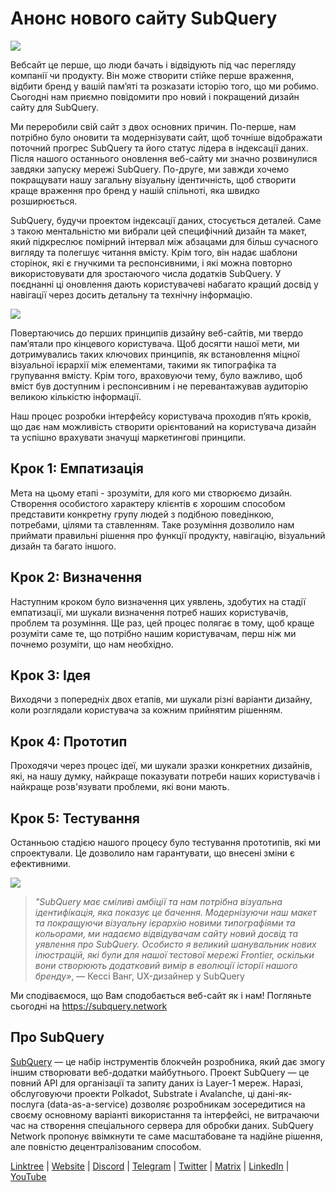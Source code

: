 # Анонс нового сайту SubQuery

![](https://miro.medium.com/max/1400/0*AnB_ILxq6i0kKz2Y)

Вебсайт це перше, що люди бачать і відвідують під час перегляду компанії чи продукту. Він може створити стійке перше враження, відбити бренд у вашій пам’яті та розказати історію того, що ми робимо. Сьогодні нам приємно повідомити про новий і покращений дизайн сайту для SubQuery.

Ми переробили свій сайт з двох основних причин. По-перше, нам потрібно було оновити та модернізувати сайт, щоб точніше відображати поточний прогрес SubQuery та його статус лідера в індексації даних. Після нашого останнього оновлення веб-сайту ми значно розвинулися завдяки запуску мережі SubQuery. По-друге, ми завжди хочемо покращувати нашу загальну візуальну ідентичність, щоб створити краще враження про бренд у нашій спільноті, яка швидко розширюється.

SubQuery, будучи проектом індексації даних, стосується деталей. Саме з такою ментальністю ми вибрали цей специфічний дизайн та макет, який підкреслює помірний інтервал між абзацами для більш сучасного вигляду та полегшує читання вмісту. Крім того, він надає шаблони сторінок, які є гнучкими та респонсивними, і які можна повторно використовувати для зростаючого числа додатків SubQuery. У поєднанні ці оновлення дають користувачеві набагато кращий досвід у навігації через досить детальну та технічну інформацію.

![](https://miro.medium.com/max/1400/1*rqmuhuC5rdV7sZN2AwokZQ.png)

Повертаючись до перших принципів дизайну веб-сайтів, ми твердо пам’ятали про кінцевого користувача. Щоб досягти нашої мети, ми дотримувались таких ключових принципів, як встановлення міцної візуальної ієрархії між елементами, такими як типографіка та групування вмісту. Крім того, враховуючи тему, було важливо, щоб вміст був доступним і респонсивним і не перевантажував аудиторію великою кількістю інформації.

Наш процес розробки інтерфейсу користувача проходив п’ять кроків, що дає нам можливість створити орієнтований на користувача дизайн та успішно врахувати значущі маркетингові принципи.

## Крок 1: Емпатизація

Мета на цьому етапі - зрозуміти, для кого ми створюємо дизайн. Створення особистого характеру клієнтів є хорошим способом представити конкретну групу людей з подібною поведінкою, потребами, цілями та ставленням. Таке розуміння дозволило нам приймати правильні рішення про функції продукту, навігацію, візуальний дизайн та багато іншого.

## Крок 2: Визначення

Наступним кроком було визначення цих уявлень, здобутих на стадії емпатизації, ми шукали визначення потреб наших користувачів, проблем та розуміння. Ще раз, цей процес полягає в тому, щоб краще розуміти саме те, що потрібно нашим користувачам, перш ніж ми почнемо розуміти, що нам необхідно.

## Крок 3: Ідея

Виходячи з попередніх двох етапів, ми шукали різні варіанти дизайну, коли розглядали користувача за кожним прийнятим рішенням.

## Крок 4: Прототип

Проходячи через процес ідеї, ми шукали зразки конкретних дизайнів, які, на нашу думку, найкраще показувати потреби наших користувачів і найкраще розв'язувати проблеми, які вони мають.

## Крок 5: Тестування

Останньою стадією нашого процесу було тестування прототипів, які ми спроектували. Це дозволило нам гарантувати, що внесені зміни є ефективними.

![](https://miro.medium.com/max/1400/1*AMO1WP2Yg1MtNht22gIeaw.png)

> _"SubQuery має сміливі амбіції та нам потрібна візуальна ідентифікація, яка показує це бачення. Модернізуючи наш макет та покращуючи візуальну ієрархію новими типографіями та кольорами, ми надаємо відвідувачам сайту новий досвід та уявлення про SubQuery. Особисто я великий шанувальник нових ілюстрацій, які були для нашої тестової мережі Frontier, оскільки вони створюють додатковий вимір в еволюції історії нашого бренду»_, — Кессі Ванг, UX-дизайнер у SubQuery

Ми сподіваємося, що Вам сподобається веб-сайт як і нам! Погляньте сьогодні на https://subquery.network

## Про SubQuery

[SubQuery](https://subquery.network) — це набір інструментів блокчейн розробника, який дає змогу іншим створювати веб-додатки майбутнього. Проект SubQuery — це повний API для організації та запиту даних із Layer-1 мереж. Наразі, обслуговуючи проекти Polkadot, Substrate і Avalanche, ці дані-як-послуга (data-as-a-service) дозволяє розробникам зосередитися на своєму основному варіанті використання та інтерфейсі, не витрачаючи час на створення спеціального сервера для обробки даних. SubQuery Network пропонує ввімкнути те саме масштабоване та надійне рішення, але повністю децентралізованим способом.

​​[Linktree](https://linktr.ee/subquerynetwork) | [Website](https://subquery.network/) | [Discord](https://discord.com/invite/78zg8aBSMG) | [Telegram](https://t.me/subquerynetwork) | [Twitter](https://twitter.com/subquerynetwork) | [Matrix](https://matrix.to/#/#subquery:matrix.org) | [LinkedIn](https://www.linkedin.com/company/subquery) | [YouTube](https://www.youtube.com/channel/UCi1a6NUUjegcLHDFLr7CqLw)

